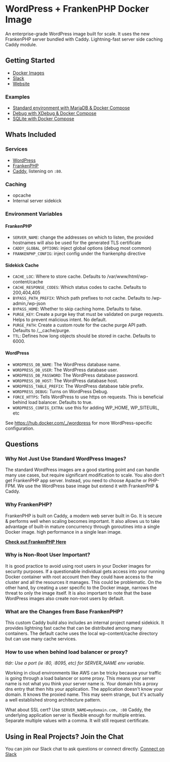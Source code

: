 # WordPress + FrankenPHP Docker Image

An enterprise-grade WordPress image built for scale. It uses the new FrankenPHP server bundled with Caddy. Lightning-fast server side caching Caddy module.

## Getting Started

- [Docker Images](https://hub.docker.com/r/wpeverywhere/frankenwp "Docker Hub")
- [Slack](https://join.slack.com/t/wpeverywhere/shared_invite/zt-2k88x3jtv-dpJHRYJ2IDT9PNQpO96zxQ "Slack")
- [Website](https://wpeverywhere.com)

### Examples

- [Standard environment with MariaDB & Docker Compose](./examples/basic/compose.yaml)
- [Debug with XDebug & Docker Compose](./examples/debug/compose.yaml)
- [SQLite with Docker Compose](./examples/sqlite/compose.yaml)

## Whats Included

### Services

- [WordPress](https://hub.docker.com/_/wordpress "WordPress Docker Image")
- [FrankenPHP](https://hub.docker.com/r/dunglas/frankenphp "FrankenPHP Docker Image")
- [Caddy](https://caddyserver.com/ "Caddy Server"), listening on `:80`.

### Caching

- opcache
- Internal server sidekick

### Environment Variables

#### FrankenPHP

- `SERVER_NAME`: change the addresses on which to listen, the provided hostnames will also be used for the generated TLS certificate
- `CADDY_GLOBAL_OPTIONS`: inject global options (debug most common)
- `FRANKENPHP_CONFIG`: inject config under the frankenphp directive

#### Sidekick Cache

- `CACHE_LOC`: Where to store cache. Defaults to /var/www/html/wp-content/cache
- `CACHE_RESPONSE_CODES`: Which status codes to cache. Defaults to 200,404,405
- `BYPASS_PATH_PREFIX`: Which path prefixes to not cache. Defaults to /wp-admin,/wp-json
- `BYPASS_HOME`: Whether to skip caching home. Defaults to false.
- `PURGE_KEY`: Create a purge key that must be validated on purge requests. Helps to prevent malicious intent. No default.
- `PURGE_PATH`: Create a custom route for the cache purge API path. Defaults to /\_\_cache/purge.
- `TTL`: Defines how long objects should be stored in cache. Defaults to 6000.

#### WordPress

- `WORDPRESS_DB_NAME`: The WordPress database name.
- `WORDPRESS_DB_USER`: The WordPress database user.
- `WORDPRESS_DB_PASSWORD`: The WordPress database password.
- `WORDPRESS_DB_HOST`: The WordPress database host.
- `WORDPRESS_TABLE_PREFIX`: The WordPress database table prefix.
- `WORDPRESS_DEBUG`: Turns on WordPress Debug.
- `FORCE_HTTPS`: Tells WordPress to use https on requests. This is beneficial behind load balancer. Defaults to true.
- `WORDPRESS_CONFIG_EXTRA`: use this for adding WP_HOME, WP_SITEURL, etc

See <https://hub.docker.com/_/wordpress> for more WordPress-specific configuration.

## Questions

### Why Not Just Use Standard WordPress Images?

The standard WordPress images are a good starting point and can handle many use cases, but require significant modification to scale. You also don't get FrankenPHP app server. Instead, you need to choose Apache or PHP-FPM. We use the WordPress base image but extend it with FrankenPHP & Caddy.

### Why FrankenPHP?

FrankenPHP is built on Caddy, a modern web server built in Go. It is secure & performs well when scaling becomes important. It also allows us to take advantage of built-in mature concurrency through goroutines into a single Docker image. high performance in a single lean image.

**[Check out FrankenPHP Here](https://frankenphp.dev/ "FrankenPHP")**

### Why is Non-Root User Important?

It is good practice to avoid using root users in your Docker images for security purposes. If a questionable individual gets access into your running Docker container with root account then they could have access to the cluster and all the resources it manages. This could be problematic. On the other hand, by creating a user specific to the Docker image, narrows the threat to only the image itself. It is also important to note that the base WordPress images also create non-root users by default.

### What are the Changes from Base FrankenPHP?

This custom Caddy build also includes an internal project named sidekick. It provides lightning fast cache that can be distributed among many containers. The default cache uses the local wp-content/cache directory but can use many cache services.

### How to use when behind load balancer or proxy?

_tldr: Use a port (ie :80, :8095, etc) for SERVER_NAME env variable._

Working in cloud environments like AWS can be tricky because your traffic is going through a load balancer or some proxy. This means your server name is not what you think your server name is. Your domain hits a proxy dns entry that then hits your application. The application doesn't know your domain. It knows the proxied name. This may seem strange, but it's actually a well established strong architecture pattern.

What about SSL cert? Use `SERVER_NAME=mydomain.com, :80`
Caddy, the underlying application server is flexible enough for multiple entries. Separate multiple values with a comma. It will still request certificate.

## Using in Real Projects? Join the Chat

You can join our Slack chat to ask questions or connect directly. [Connect on Slack](https://join.slack.com/t/wpeverywhere/shared_invite/zt-2k88x3jtv-dpJHRYJ2IDT9PNQpO96zxQ)
